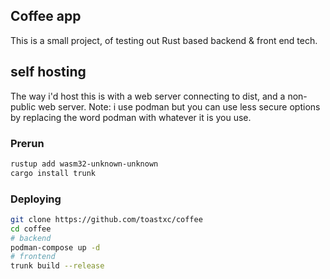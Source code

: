 ## Coffee app
This is a small project, of testing out Rust based backend & front end tech. 



## self hosting
The way i'd host this is with a web server connecting to dist, and a non-public web server.
Note: i use podman but you can use less secure options by replacing the word podman with whatever it is you use.
### Prerun
```bash
rustup add wasm32-unknown-unknown
cargo install trunk
```

### Deploying
```bash
git clone https://github.com/toastxc/coffee
cd coffee
# backend
podman-compose up -d
# frontend 
trunk build --release